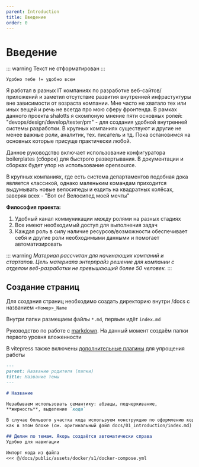 ```yaml
---
parent: Introduction
title: Введение
order: 0
---
```


# Введение

::: warning
Текст не отформатирован
:::

`Удобно тебе != удобно всем`

Я работал в разных IT компаниях по разработке веб-сайтов/приложений и заметил отсутствие развития
внутренней инфрастуктуры вне зависимости от возраста компании. Мне часто не хватало тех или иных
вещей и речь не всегда про мою сферу фронтенда. В рамках данного проекта shalotts я скомпоную
мнение пяти основных ролей: "devops/design/develop/tester/pm" - для создания удобной внутренней
системы разработки. В крупных
компаниях существуют и другие не менее важные роли, аналитик,
тех.
писатель и тд. Пока остановимся на основных которые присуще практически любой.

Данное руководство включает использование конфигуратора boilerplates (сборок) для быстрого
развертывания. В документации и сборках будет упор на использование opensource.

В крупных компаниях, где есть система департаментов подобная дока является классикой, однако
маленьким командам приходится выдумывать новые велосипеды и ездить на квадратных колёсах,
заверяя всех - "Вот он! Велосипед моей мечты"

**Философия проекта:**

1) Удобный канал коммуникации между ролями на разных стадиях
2) Все имеют необходимый доступ для выполнения задач
3) Каждая роль в силу наличие ресурсов/возможности обеспечивает себя и другие роли необходимыми
   данными и помогает автоматизировать

::: warning
*Материал рассчитан для начинающих компаний и стартапов. Цель материала энтерпрайз решение для
компании с отделом веб-разработки не превышающий более 50 человек.*
:::

## Создание страниц

Для создания страниц необходимо создать директорию внутри /docs с названием `<Номер>_Name`

Внутри папки размещаем файлы `*.md`, первым идёт `index.md`

Руководство по работе с [markdown](https://gist.github.com/Jekins/2bf2d0638163f1294637).
На данный момент создаём папки первого уровня вложенности

В vitepress также включены [дополнительные плагины](https://vitepress.dev/guide/markdown) для
упрощения работы

```markdown
---
parent: Название родителя (папки)
title: Название темы
---

# Название

Незабываем использовать семантику: абзацы, подчеркивание,
**жирность**, выделение `кода`

В случае большого участка кода используем конструкцию по оформлению кода
как в этом блоке (см. оригинальный файл docs/01_introduction/index.md)

## Делим по темам. Якорь создаётся автоматически справа
Удобно для навигации

Импорт кода из файла
<<< @/docs/public/assets/docker/s1/docker-compose.yml
```

